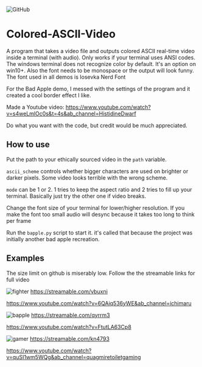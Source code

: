 ![GitHub](https://img.shields.io/github/license/hunar4321/life_code)

# Colored-ASCII-Video
A program that takes a video file and outputs colored ASCII real-time video inside a terminal (with audio). Only works if your terminal uses ANSI codes. The windows terminal does not recognize color by default. It's an option on win10+. Also the font needs to be monospace or the output will look funny. The font used in all demos is Iosevka Nerd Font

For the Bad Apple demo, I messed with the settings of the program and it created a cool border effect I like.

Made a Youtube video: https://www.youtube.com/watch?v=s4weLmlOc0s&t=4s&ab_channel=HistidineDwarf

Do what you want with the code, but credit would be much appreciated.

How to use
-------------
Put the path to your ethically sourced video in the `path` variable. 

`ascii_scheme` controls whether bigger characters are used on brighter or darker pixels. Some video looks terrible with the wrong scheme.

`mode` can be 1 or 2. 1 tries to keep the aspect ratio and 2 tries to fill up your terminal. Basically just try the other one if video breaks.

Change the font size of your terminal for lower/higher resolution. If you make the font too small audio will desync because it takes too long to think per frame

Run the `bapple.py` script to start it. it's called that because the project was initially another bad apple recreation.

Examples
---------
The size limit on github is miserably low. Follow the the streamable links for full video

![fighter](https://user-images.githubusercontent.com/96934612/202935752-28bbe7c7-34e9-475e-8e94-73be04358da9.gif)
https://streamable.com/vbuxni

https://www.youtube.com/watch?v=6QAiq536yWE&ab_channel=ichimaru

![bapple](https://user-images.githubusercontent.com/96934612/202935774-eb57d621-dc68-4917-94f9-1b1fe77a54be.gif)
https://streamable.com/qyrrm3

https://www.youtube.com/watch?v=FtutLA63Cp8

![gamer](https://user-images.githubusercontent.com/96934612/202935903-ff8285fa-95af-41b6-9614-d499234711e8.gif)
https://streamable.com/kn4793

https://www.youtube.com/watch?v=quSI1wm5WQg&ab_channel=quagmiretoiletgaming
